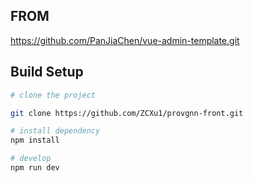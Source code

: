 ## FROM

https://github.com/PanJiaChen/vue-admin-template.git

## Build Setup

```bash
# clone the project

git clone https://github.com/ZCXu1/provgnn-front.git

# install dependency
npm install

# develop
npm run dev
```

